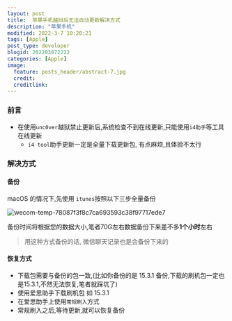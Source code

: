```yaml
---
layout: post
title:  苹果手机越狱后无法自动更新解决方式
description: "苹果手机"
modified: 2022-3-7 10:20:21
tags: [Apple]
post_type: developer
blogid: 202203072222
categories: [Apple]
image:
  feature: posts_header/abstract-7.jpg
  credit:
  creditlink:
---
```

### 前言

- 在使用`unc0ver`越狱禁止更新后,系统检查不到在线更新,只能使用`i4助手`等工具在线更新
  - `i4 tool`助手更新一定是全量下载更新包, 有点麻烦,且体验不太行

### 解决方式

#### 备份

macOS 的情况下,先使用 `itunes`按照以下三步全量备份

![wecom-temp-78087f3f8c7ca693593c38f97717ede7](https://gitee.com/axu8/pic-bed/raw/master/uPic/wecom-temp-78087f3f8c7ca693593c38f97717ede7.png)

备份时间将根据您的数据大小,笔者70G左右数据备份下来差不多**1个小时**左右

> 用这种方式备份的话, 微信聊天记录也是会备份下来的

#### 恢复方式

- 下载包需要与备份的包一致,(比如你备份的是 15.3.1 备份,下载的刷机包一定也是15.3.1,不然无法恢复,笔者就踩坑了)
- 使用爱思助手下载刷机包 如 15.3.1
- 在爱思助手上使用``常规刷入``方式
- 常规刷入之后,等待更新,就可以恢复备份
